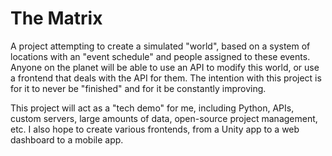 # The Matrix
A project attempting to create a simulated "world", based on a system of locations with an "event schedule" and people assigned to these events. Anyone on the planet will be able to use an API to modify this world, or use a frontend that deals with the API for them. The intention with this project is for it to never be "finished" and for it be constantly improving.

This project will act as a "tech demo" for me, including Python, APIs, custom servers, large amounts of data, open-source project management, etc. I also hope to create various frontends, from a Unity app to a web dashboard to a mobile app.
